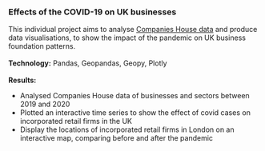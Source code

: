 ###  Effects of the COVID-19 on UK businesses 

This individual project aims to analyse [Companies House data](http://download.companieshouse.gov.uk/en_output.html) and produce data visualisations, to show the impact of the pandemic on UK business foundation patterns. <br />
<br />
**Technology:** Pandas, Geopandas, Geopy, Plotly <br />
<br />
**Results:** 
- Analysed Companies House data of businesses and sectors between 2019 and 2020
- Plotted an interactive time series to show the effect of covid cases on incorporated retail firms in the UK
- Display the locations of incorporated retail firms in London on an interactive map, comparing before and after the pandemic


